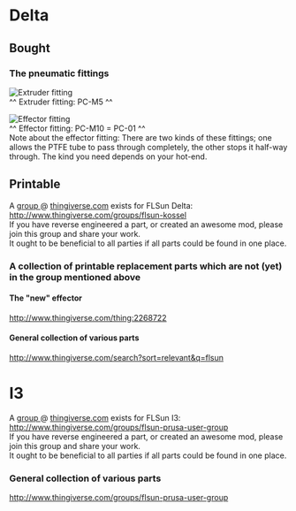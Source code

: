 # Delta
## Bought
### The pneumatic fittings
![Extruder fitting](http://i.imgur.com/UaD0eXb.png)  
^^ Extruder fitting: PC-M5 ^^  

![Effector fitting](http://i.imgur.com/bkqPSro.png?1)  
^^ Effector fitting: PC-M10 = PC-01 ^^  
Note about the effector fitting: There are two kinds of these fittings; one allows the PTFE tube to pass through completely, the other stops it half-way through. The kind you need depends on your hot-end.

## Printable
A [group ](http://www.thingiverse.com/groups/flsun-kossel)@ [thingiverse.com](http://www.thingiverse.com/) exists for FLSun Delta: http://www.thingiverse.com/groups/flsun-kossel  
If you have reverse engineered a part, or created an awesome mod, please join this group and share your work.  
It ought to be beneficial to all parties if all parts could be found in one place.

### A collection of printable replacement parts which are not (yet) in the group mentioned above

#### The "new" effector
http://www.thingiverse.com/thing:2268722

#### General collection of various parts
http://www.thingiverse.com/search?sort=relevant&q=flsun

# I3
A [group ](http://www.thingiverse.com/groups/flsun-prusa-user-group)@ [thingiverse.com](http://www.thingiverse.com/) exists for FLSun I3: http://www.thingiverse.com/groups/flsun-prusa-user-group  
If you have reverse engineered a part, or created an awesome mod, please join this group and share your work.  
It ought to be beneficial to all parties if all parts could be found in one place.

### General collection of various parts
http://www.thingiverse.com/groups/flsun-prusa-user-group